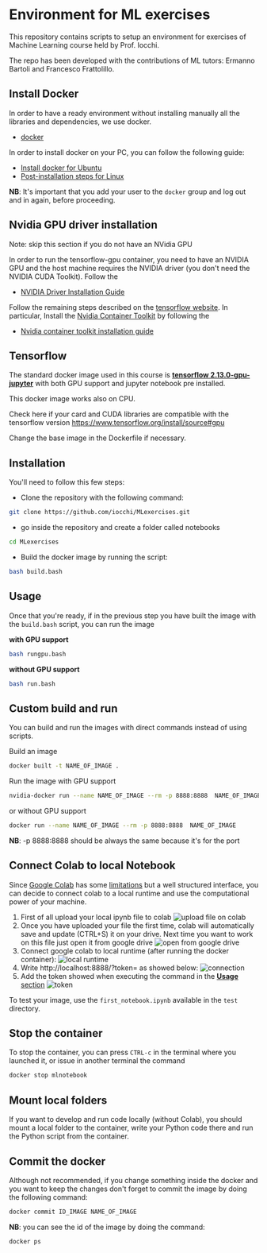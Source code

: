 # Environment for ML exercises

This repository contains scripts to setup an environment for exercises of Machine Learning course held by Prof. Iocchi. 

The repo has been developed with the contributions of ML tutors: Ermanno Bartoli and Francesco Frattolillo.


## Install Docker

In order to have a ready environment without installing manually all the libraries and dependencies, we use docker.

- [docker](http://www.docker.com)

In order to install docker on your PC, you can follow the following guide:

- [Install docker for Ubuntu](https://docs.docker.com/engine/install/ubuntu/)
- [Post-installation steps for Linux](https://docs.docker.com/install/linux/linux-postinstall/)

**NB**: It's important that you add your user to the `docker` group and log out and in again, before proceeding.

## Nvidia GPU driver installation

Note: skip this section if you do not have an NVidia GPU

In order to run the tensorflow-gpu container, you need to have an NVIDIA GPU and the host machine requires the NVIDIA driver (you don't need the NVIDIA CUDA Toolkit). Follow the 
- [NVIDIA Driver Installation Guide](https://docs.nvidia.com/datacenter/tesla/tesla-installation-notes/index.html)

Follow the remaining steps described on the [tensorflow website](https://www.tensorflow.org/install/docker#gpu_support). 
In particular, Install the [Nvidia Container Toolkit](https://github.com/NVIDIA/nvidia-docker/tree/master) by following the 
- [Nvidia container toolkit installation guide](https://docs.nvidia.com/datacenter/cloud-native/container-toolkit/install-guide.html#setting-up-nvidia-container-toolkit)


## Tensorflow 

The standard docker image used in this course is [**tensorflow 2.13.0-gpu-jupyter**](https://hub.docker.com/layers/tensorflow/tensorflow/2.13.0-gpu-jupyter/images/sha256-64bfb25fd3f85e1b0af1757ef8ff25fb96a261d1e572a4105e3037d0a27cdf67?context=explore) with both GPU support and jupyter notebook pre installed. 

This docker image works also on CPU.

Check here if your card and CUDA libraries are compatible with the tensorflow version
https://www.tensorflow.org/install/source#gpu

Change the base image in the Dockerfile if necessary.




## Installation

You'll need to follow this few steps:

- Clone the repository with the following command:

```bash
git clone https://github.com/iocchi/MLexercises.git
```
- go inside the repository and create a folder called notebooks

```bash
cd MLexercises
```

- Build the docker image by running the script:
```bash
bash build.bash
```



## Usage

Once that you're ready, if in the previous step you have built the image with the `build.bash` script, you can run the image 

**with GPU support** 

```bash
bash rungpu.bash
```

**without GPU support**

```bash
bash run.bash
```

## Custom build and run

You can build and run the images with direct commands instead of using scripts.
 
Build an image

```bash
docker built -t NAME_OF_IMAGE .
```
Run the image with GPU support

```bash
nvidia-docker run --name NAME_OF_IMAGE --rm -p 8888:8888  NAME_OF_IMAGE
```
or without GPU support

```bash
docker run --name NAME_OF_IMAGE --rm -p 8888:8888  NAME_OF_IMAGE
```
**NB**: -p 8888:8888 should be always the same because it's for the port




## Connect Colab to local Notebook

Since [Google Colab](https://colab.research.google.com/) has some [limitations](https://research.google.com/colaboratory/faq.html#limitations-and-restrictions) but a well structured interface, you can decide to connect colab to a local runtime and use the computational power of your machine.
1. First of all upload your local ipynb file to colab
![upload file on colab](/images/colab_upload.png)
2. Once you have uploaded your file the first time, colab will automatically save and update (CTRL+S) it on your drive. Next time you want to work on this file just open it from google drive
![open from google drive](/images/google_drive.png)
3. Connect google colab to local runtime (after running the docker container):
![local runtime](/images/local_runtime.png)
4. Write http://localhost:8888/?token= as  showed below:
![connection](/images/localhost.png)
5. Add the token showed when executing the command in the [**Usage** section](#Usage)
![token](/images/get_token.png)

To test your image, use the `first_notebook.ipynb` available in the `test` directory.


## Stop the container

To stop the container, you can press `CTRL-c` in the terminal where you launched it,
or issue in another terminal the command

```bash
docker stop mlnotebook
```

## Mount local folders

If you want to develop and run code locally (without Colab), you should mount a local folder to the container, write your Python code there and run the Python script from the container.


## Commit the docker

Although not recommended, if you change something inside the docker and you want to keep the changes don't forget to commit the image by doing the following command:
```bash
docker commit ID_IMAGE NAME_OF_IMAGE
```
**NB**: you can see the id of the image by doing the command:
```bash
docker ps
```


